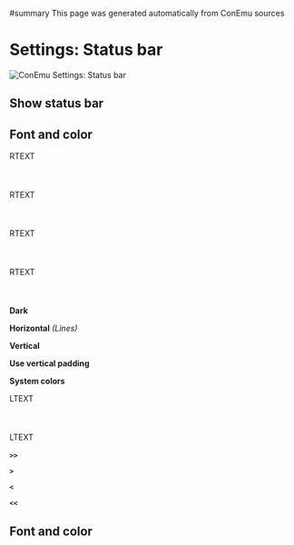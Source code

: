 ﻿#summary This page was generated automatically from ConEmu sources
<a href='Hidden comment:  IDD_SPG_STATUSBAR '></a>
# Settings: Status bar #
<img src='http://conemu-maximus5.googlecode.com/svn/files/Settings-StatusBar.png' title='ConEmu Settings: Status bar'>



<h2>Show status bar</h2>



<h2>Font and color</h2>



RTEXT<br>
<br>
<br>
<br>
RTEXT<br>
<br>
<br>
<br>
RTEXT<br>
<br>
<br>
<br>
RTEXT<br>
<br>
<br>
<br>
<b>Dark</b>





<b>Horizontal</b> <i>(Lines)</i>

<b>Vertical</b>

<b>Use vertical padding</b>

<b>System colors</b>









LTEXT<br>
<br>
<br>
<br>
LTEXT<br>
<br>
<b><code>&gt;</code><code>&gt;</code></b>

<b><code>&gt;</code></b>

<b><code>&lt;</code></b>



<b><code>&lt;</code><code>&lt;</code></b>





<h2>Font and color</h2>






